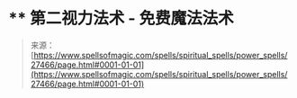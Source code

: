 <!--yml

分类：未分类

日期：2024-06-12 19:16:31

-->

# **   第二视力法术 - 免费魔法法术

> 来源：[https://www.spellsofmagic.com/spells/spiritual_spells/power_spells/27466/page.html#0001-01-01](https://www.spellsofmagic.com/spells/spiritual_spells/power_spells/27466/page.html#0001-01-01)
